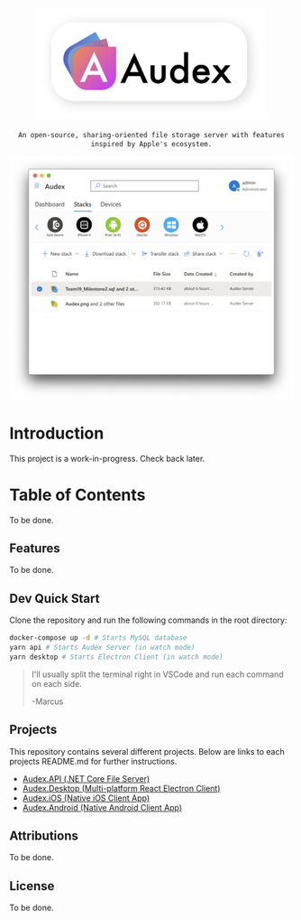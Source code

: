 <div align="center">
    <img src="./img/Logo.png" height="200">

    An open-source, sharing-oriented file storage server with features inspired by Apple's ecosystem.

</div>

<img src="./img/AudexDesktop1.png">


# Introduction

This project is a work-in-progress. Check back later.

# Table of Contents

To be done.

## Features

To be done.

## Dev Quick Start
Clone the repository and run the following commands in the root directory:
```bash
docker-compose up -d # Starts MySQL database
yarn api # Starts Audex Server (in watch mode)
yarn desktop # Starts Electron Client (in watch mode)
```
> I'll usually split the terminal right in VSCode and run each command on each side.
> 
> -Marcus

## Projects

This repository contains several different projects. Below are links to each projects README.md for further instructions.

- [Audex.API (.NET Core File Server)](./Audex.API/README.md)
- [Audex.Desktop (Multi-platform React Electron Client)](./Audex.Desktop/README.md)
- [Audex.iOS (Native iOS Client App)](./Audex.iOS/README.md)
- [Audex.Android (Native Android Client App)](./Audex.Android/README.md)

## Attributions

To be done.

## License

To be done.


